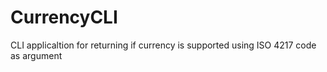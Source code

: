 # CurrencyCLI
CLI applicaltion  for returning if currency is supported using ISO 4217 code as argument
